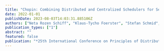 ```yaml
---
title: "Chopin: Combining Distributed and Centralized Schedulers for Self-Adjusting Datacenter Networks"
date: 2022-01-01
publishDate: 2023-08-03T14:03:31.885106Z
authors: ["Neta Rozen Schiff", "Klaus-Tycho Foerster", "Stefan Schmid", "David Hay"]
publication_types: ["1"]
abstract: ""
featured: false
publication: "*25th International Conference on Principles of Distributed Systems (OPODIS)*"
---
```


